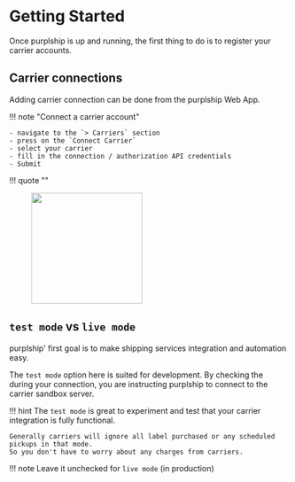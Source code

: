 # Getting Started

Once purplship is up and running, the first thing to do is to register your carrier accounts.

## Carrier connections

Adding carrier connection can be done from the purplship Web App.

!!! note "Connect a carrier account"

    - navigate to the `> Carriers` section
    - press on the `Connect Carrier`
    - select your carrier
    - fill in the connection / authorization API credentials
    - Submit

!!! quote ""
    <figure>
      <img src="/tutos/carrier-connection.gif" height="200" />
    </figure>

## `test mode` vs `live mode`

purplship' first goal is to make shipping services integration and automation easy. 

The `test mode` option here is suited for development. By checking the during your connection, 
you are instructing purplship to connect to the carrier sandbox server.

!!! hint
    The `test mode` is great to experiment and test that your carrier integration is fully functional.

    Generally carriers will ignore all label purchased or any scheduled pickups in that mode.
    So you don't have to worry about any charges from carriers.

!!! note
    Leave it unchecked for `live mode` (in production)

